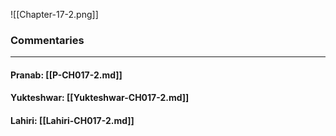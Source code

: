 ![[Chapter-17-2.png]]

### Commentaries

---

#### Pranab: [[P-CH017-2.md]]

#### Yukteshwar: [[Yukteshwar-CH017-2.md]]

#### Lahiri: [[Lahiri-CH017-2.md]]
